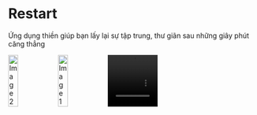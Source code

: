 # Restart
Ứng dụng thiền giúp bạn lấy lại sự tập trung, thư giãn sau những giây phút căng thẳng 
<div style="display: flex;">
  <img src="https://github.com/iwy2th/Restart/assets/92966362/1fe89933-2acb-4bf3-bd3d-84d2dca072ff" alt="Image 2" style="width: 20%;" />
  <img src="https://github.com/iwy2th/Restart/assets/92966362/2790ef58-d399-46e8-930e-1f21c0831065" alt="Image 1" style="width: 20%;" />
  <video src="https://github.com/iwy2th/Restart/assets/92966362/8fc8f5aa-fee5-463c-89ce-0971c2650e5c" alt="Video" style="width: 20%;" controls>
  </video>
</div>
